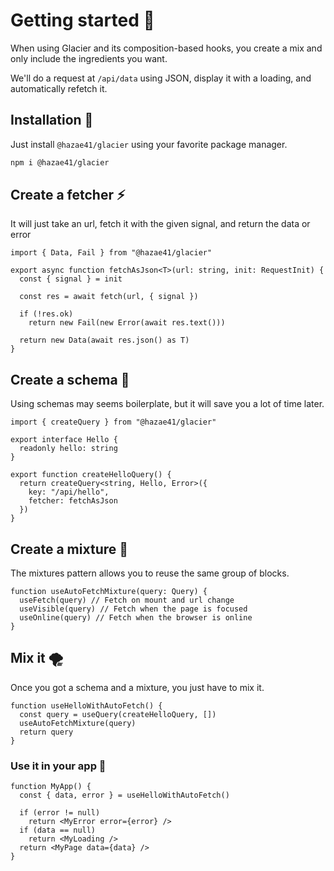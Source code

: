 # Getting started 🧪

When using Glacier and its composition-based hooks, you create a mix and only include the ingredients you want.

We'll do a request at `/api/data` using JSON, display it with a loading, and automatically refetch it.

## Installation 🔧

Just install `@hazae41/glacier` using your favorite package manager.

```bash
npm i @hazae41/glacier
```

## Create a fetcher ⚡️

It will just take an url, fetch it with the given signal, and return the data or error

```tsx
import { Data, Fail } from "@hazae41/glacier"

export async function fetchAsJson<T>(url: string, init: RequestInit) {
  const { signal } = init

  const res = await fetch(url, { signal })

  if (!res.ok) 
    return new Fail(new Error(await res.text()))

  return new Data(await res.json() as T)
}
```

## Create a schema 📐

Using schemas may seems boilerplate, but it will save you a lot of time later.

```tsx
import { createQuery } from "@hazae41/glacier"

export interface Hello {
  readonly hello: string
}

export function createHelloQuery() {
  return createQuery<string, Hello, Error>({
    key: "/api/hello",
    fetcher: fetchAsJson
  })
}
```

## Create a mixture 🧪

The mixtures pattern allows you to reuse the same group of blocks.

```tsx
function useAutoFetchMixture(query: Query) {
  useFetch(query) // Fetch on mount and url change
  useVisible(query) // Fetch when the page is focused
  useOnline(query) // Fetch when the browser is online
}
```

## Mix it 🌪

Once you got a schema and a mixture, you just have to mix it.

```tsx
function useHelloWithAutoFetch() {
  const query = useQuery(createHelloQuery, [])
  useAutoFetchMixture(query)
  return query
}
```

### Use it in your app 🚀

```tsx
function MyApp() {
  const { data, error } = useHelloWithAutoFetch()

  if (error != null)
    return <MyError error={error} />
  if (data == null)
    return <MyLoading />
  return <MyPage data={data} />
}
```

